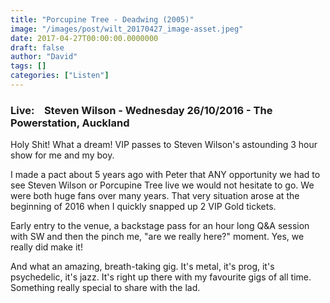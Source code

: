 ```yaml
---
title: "Porcupine Tree - Deadwing (2005)"
image: "/images/post/wilt_20170427_image-asset.jpeg"
date: 2017-04-27T00:00:00.0000000
draft: false
author: "David"
tags: []
categories: ["Listen"]
---
```

### **Live:    Steven Wilson - Wednesday 26/10/2016 - The Powerstation, Auckland**

 Holy Shit! What a dream! VIP passes to Steven Wilson's astounding 3 hour show for me and my boy.

 I made a pact about 5 years ago with Peter that ANY opportunity we had to see Steven Wilson or Porcupine Tree live we would not hesitate to go. We were both huge fans over many years. That very situation arose at the beginning of 2016 when I quickly snapped up 2 VIP Gold tickets. 

 Early entry to the venue, a backstage pass for an hour long Q&A session with SW and then the pinch me, "are we really here?" moment. Yes, we really did make it!

 And what an amazing, breath-taking gig. It's metal, it's prog, it's psychedelic, it's jazz. It's right up there with my favourite gigs of all time. Something really special to share with the lad.